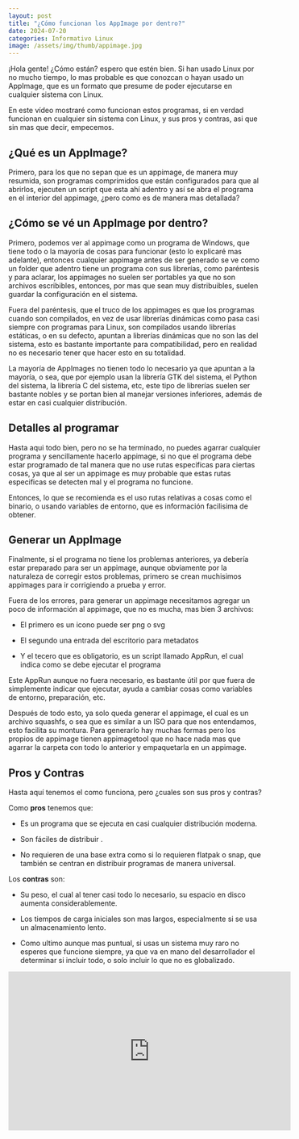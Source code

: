 ```yaml
---
layout: post
title: "¿Cómo funcionan los AppImage por dentro?"
date: 2024-07-20
categories: Informativo Linux
image: /assets/img/thumb/appimage.jpg
---
```


¡Hola gente! ¿Cómo están? espero que estén bien. Si han usado Linux por no mucho tiempo, lo mas probable es que conozcan o hayan usado un AppImage, que es un formato que presume de poder ejecutarse en cualquier sistema con Linux.

En este vídeo mostraré como funcionan estos programas, si en verdad funcionan en cualquier sin sistema con Linux, y sus pros y contras, asi que sin mas que decir, empecemos.

## ¿Qué es un AppImage?

Primero, para los que no sepan que es un appimage, de manera muy resumida, son programas comprimidos que están configurados para que al abrirlos, ejecuten un script que esta ahí adentro y así se abra el programa en el interior del appimage, ¿pero como es de manera mas detallada?

## ¿Cómo se vé un AppImage por dentro?

Primero, podemos ver al appimage como un programa de Windows, que tiene todo o la mayoría de cosas para funcionar (esto lo explicaré mas adelante), entonces cualquier appimage antes de ser generado se ve como un folder que adentro tiene un programa con sus librerías, como paréntesis y para aclarar, los appimages no suelen ser portables ya que no son archivos escribibles, entonces, por mas que sean muy distribuibles, suelen guardar la configuración en el sistema.

Fuera del paréntesis, que el truco de los appimages es que los programas cuando son compilados, en vez de usar librerías dinámicas como pasa casi siempre con programas para Linux, son compilados usando librerías estáticas, o en su defecto, apuntan a librerías dinámicas que no son las del sistema, esto es bastante importante para compatibilidad, pero en realidad no es necesario tener que hacer esto en su totalidad.

La mayoría de AppImages no tienen todo lo necesario ya que apuntan a la mayoría, o sea, que por ejemplo usan la librería GTK del sistema, el Python del sistema, la librería C del sistema, etc, este tipo de librerías suelen ser bastante nobles y se portan bien al manejar versiones inferiores, además de estar en casi cualquier distribución.

## Detalles al programar

Hasta aqui todo bien, pero no se ha terminado, no puedes agarrar cualquier programa y sencillamente hacerlo appimage, si no que el programa debe estar programado de tal manera que no use rutas especificas para ciertas cosas, ya que al ser un appimage es muy probable que estas rutas especificas se detecten mal y el programa no funcione.

Entonces, lo que se recomienda es el uso rutas relativas a cosas como el binario, o usando variables de entorno, que es información facilisima de obtener.

## Generar un AppImage

Finalmente, si el programa no tiene los problemas anteriores, ya debería estar preparado para ser un appimage, aunque obviamente por la naturaleza de corregir estos problemas, primero se crean muchisimos appimages para ir corrigiendo a prueba y error.

Fuera de los errores, para generar un appimage necesitamos agregar un poco de información al appimage, que no es mucha, mas bien 3 archivos:

- El primero es un icono puede ser png o svg

- El segundo una entrada del escritorio para metadatos

- Y el tecero que es obligatorio, es un script llamado AppRun, el cual indica como se debe ejecutar el programa

Este AppRun aunque no fuera necesario, es bastante útil por que fuera de simplemente indicar que ejecutar, ayuda a cambiar cosas como variables de entorno, preparación, etc.

Después de todo esto, ya solo queda generar el appimage, el cual es un archivo squashfs, o sea que es similar a un ISO para que nos entendamos, esto facilita su montura. Para generarlo hay muchas formas pero los propios de appimage tienen appimagetool que no hace nada mas que agarrar la carpeta con todo lo anterior y empaquetarla en un appimage.

## Pros y Contras

Hasta aquí tenemos el como funciona, pero ¿cuales son sus pros y contras?

Como **pros** tenemos que:

- Es un programa que se ejecuta en casi cualquier distribución moderna.

- Son fáciles de distribuir .

- No requieren de una base extra como si lo requieren flatpak o snap, que también se centran en distribuir programas de manera universal.

Los **contras** son: 

- Su peso, el cual al tener casi todo lo necesario, su espacio en disco aumenta considerablemente.

- Los tiempos de carga iniciales son mas largos, especialmente si se usa un almacenamiento lento.

- Como ultimo aunque mas puntual, si usas un sistema muy raro no esperes que funcione siempre, ya que va en mano del desarrollador el determinar si incluir todo, o solo incluir lo que no es globalizado.

<iframe width="560" height="315" class="ytvideo" src="https://www.youtube-nocookie.com/embed/mCHp2XkU8?si=s6KBDVWeLFTrfTvW" title="YouTube video player" frameborder="0" allow="accelerometer; autoplay; clipboard-write; encrypted-media; gyroscope; picture-in-picture; web-share" referrerpolicy="strict-origin-when-cross-origin" allowfullscreen></iframe>